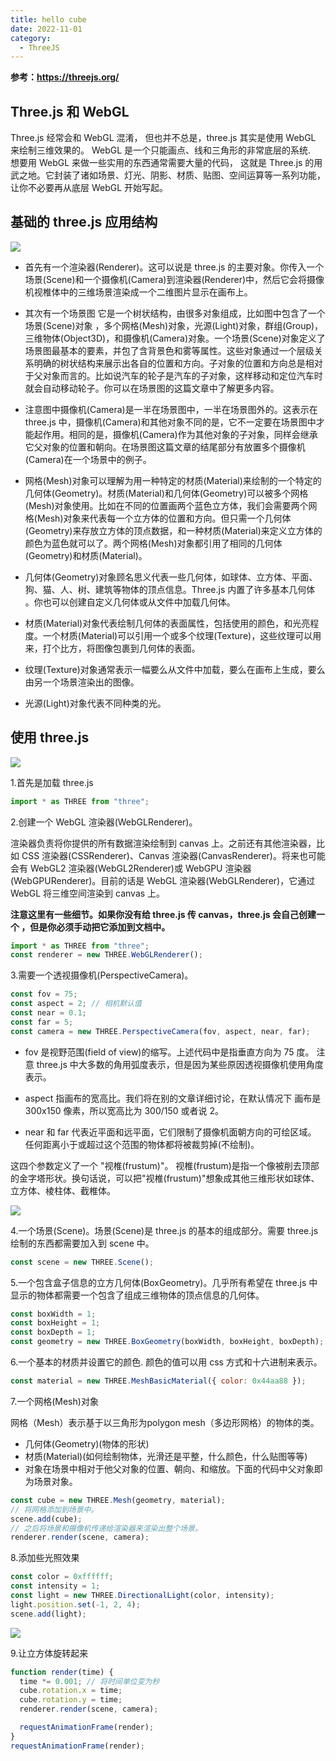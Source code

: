 ```yaml
---
title: hello cube
date: 2022-11-01
category:
  - ThreeJS
---
```


**参考：https://threejs.org/**

## Three.js 和 WebGL

Three.js 经常会和 WebGL 混淆， 但也并不总是，three.js 其实是使用 WebGL 来绘制三维效果的。 WebGL 是一个只能画点、线和三角形的非常底层的系统. <br />
想要用 WebGL 来做一些实用的东西通常需要大量的代码， 这就是 Three.js 的用武之地。它封装了诸如场景、灯光、阴影、材质、贴图、空间运算等一系列功能，让你不必要再从底层 WebGL 开始写起。

## 基础的 three.js 应用结构

![](./images/threejs-structure.svg)

- 首先有一个渲染器(Renderer)。这可以说是 three.js 的主要对象。你传入一个场景(Scene)和一个摄像机(Camera)到渲染器(Renderer)中，然后它会将摄像机视椎体中的三维场景渲染成一个二维图片显示在画布上。

- 其次有一个场景图 它是一个树状结构，由很多对象组成，比如图中包含了一个场景(Scene)对象 ，多个网格(Mesh)对象，光源(Light)对象，群组(Group)，三维物体(Object3D)，和摄像机(Camera)对象。一个场景(Scene)对象定义了场景图最基本的要素，并包了含背景色和雾等属性。这些对象通过一个层级关系明确的树状结构来展示出各自的位置和方向。子对象的位置和方向总是相对于父对象而言的。比如说汽车的轮子是汽车的子对象，这样移动和定位汽车时就会自动移动轮子。你可以在场景图的这篇文章中了解更多内容。

- 注意图中摄像机(Camera)是一半在场景图中，一半在场景图外的。这表示在 three.js 中，摄像机(Camera)和其他对象不同的是，它不一定要在场景图中才能起作用。相同的是，摄像机(Camera)作为其他对象的子对象，同样会继承它父对象的位置和朝向。在场景图这篇文章的结尾部分有放置多个摄像机(Camera)在一个场景中的例子。

- 网格(Mesh)对象可以理解为用一种特定的材质(Material)来绘制的一个特定的几何体(Geometry)。材质(Material)和几何体(Geometry)可以被多个网格(Mesh)对象使用。比如在不同的位置画两个蓝色立方体，我们会需要两个网格(Mesh)对象来代表每一个立方体的位置和方向。但只需一个几何体(Geometry)来存放立方体的顶点数据，和一种材质(Material)来定义立方体的颜色为蓝色就可以了。两个网格(Mesh)对象都引用了相同的几何体(Geometry)和材质(Material)。

- 几何体(Geometry)对象顾名思义代表一些几何体，如球体、立方体、平面、狗、猫、人、树、建筑等物体的顶点信息。Three.js 内置了许多基本几何体 。你也可以创建自定义几何体或从文件中加载几何体。

- 材质(Material)对象代表绘制几何体的表面属性，包括使用的颜色，和光亮程度。一个材质(Material)可以引用一个或多个纹理(Texture)，这些纹理可以用来，打个比方，将图像包裹到几何体的表面。

- 纹理(Texture)对象通常表示一幅要么从文件中加载，要么在画布上生成，要么由另一个场景渲染出的图像。

- 光源(Light)对象代表不同种类的光。

## 使用 three.js

![](./images/threejs-1cube-no-light-scene.svg)

1.首先是加载 three.js

```js
import * as THREE from "three";
```

2.创建一个 WebGL 渲染器(WebGLRenderer)。

渲染器负责将你提供的所有数据渲染绘制到 canvas 上。之前还有其他渲染器，比如 CSS 渲染器(CSSRenderer)、Canvas 渲染器(CanvasRenderer)。将来也可能会有 WebGL2 渲染器(WebGL2Renderer)或 WebGPU 渲染器(WebGPURenderer)。目前的话是 WebGL 渲染器(WebGLRenderer)，它通过 WebGL 将三维空间渲染到 canvas 上。

**注意这里有一些细节。如果你没有给 three.js 传 canvas，three.js 会自己创建一个 ，但是你必须手动把它添加到文档中。**

```js
import * as THREE from "three";
const renderer = new THREE.WebGLRenderer();
```

3.需要一个透视摄像机(PerspectiveCamera)。

```js
const fov = 75;
const aspect = 2; // 相机默认值
const near = 0.1;
const far = 5;
const camera = new THREE.PerspectiveCamera(fov, aspect, near, far);
```

- fov 是视野范围(field of view)的缩写。上述代码中是指垂直方向为 75 度。 注意 three.js 中大多数的角用弧度表示，但是因为某些原因透视摄像机使用角度表示。

- aspect 指画布的宽高比。我们将在别的文章详细讨论，在默认情况下 画布是 300x150 像素，所以宽高比为 300/150 或者说 2。

- near 和 far 代表近平面和远平面，它们限制了摄像机面朝方向的可绘区域。 任何距离小于或超过这个范围的物体都将被裁剪掉(不绘制)。

这四个参数定义了一个 "视椎(frustum)"。 视椎(frustum)是指一个像被削去顶部的金字塔形状。换句话说，可以把"视椎(frustum)"想象成其他三维形状如球体、立方体、棱柱体、截椎体。

![](./images/frustum-3d.svg)

4.一个场景(Scene)。场景(Scene)是 three.js 的基本的组成部分。需要 three.js 绘制的东西都需要加入到 scene 中。

```js
const scene = new THREE.Scene();
```

5.一个包含盒子信息的立方几何体(BoxGeometry)。几乎所有希望在 three.js 中显示的物体都需要一个包含了组成三维物体的顶点信息的几何体。

```js
const boxWidth = 1;
const boxHeight = 1;
const boxDepth = 1;
const geometry = new THREE.BoxGeometry(boxWidth, boxHeight, boxDepth);
```

6.一个基本的材质并设置它的颜色. 颜色的值可以用 css 方式和十六进制来表示。

```js
const material = new THREE.MeshBasicMaterial({ color: 0x44aa88 });
```

7.一个网格(Mesh)对象

网格（Mesh）表示基于以三角形为polygon mesh（多边形网格）的物体的类。

- 几何体(Geometry)(物体的形状)
- 材质(Material)(如何绘制物体，光滑还是平整，什么颜色，什么贴图等等)
- 对象在场景中相对于他父对象的位置、朝向、和缩放。下面的代码中父对象即为场景对象。

```js
const cube = new THREE.Mesh(geometry, material);
// 将网格添加到场景中。
scene.add(cube);
// 之后将场景和摄像机传递给渲染器来渲染出整个场景。
renderer.render(scene, camera);
```

8.添加些光照效果

```js
const color = 0xffffff;
const intensity = 1;
const light = new THREE.DirectionalLight(color, intensity);
light.position.set(-1, 2, 4);
scene.add(light);
```

![](./images/threejs-1cube-no-light-scene.svg)

9.让立方体旋转起来

```js
function render(time) {
  time *= 0.001; // 将时间单位变为秒
  cube.rotation.x = time;
  cube.rotation.y = time;
  renderer.render(scene, camera);

  requestAnimationFrame(render);
}
requestAnimationFrame(render);
```

<div ref="helloCube"></div>

<script setup>
import * as THREE from 'three'
import {ref,onMounted} from 'vue'

const helloCube = ref()

const initScene = () => {
 
  const scene = new THREE.Scene()
  const geometry = new THREE.BoxGeometry(1,1,1);
  const material = new THREE.MeshBasicMaterial({ color: 0x44aa88 });
  const cube = new THREE.Mesh(geometry, material);

  // 将网格添加到场景中。
  scene.add(cube);
  // 摄相机
  const camera = new THREE.PerspectiveCamera(75, 2, 0.1, 10);
  camera.position.set(0, 0, 2) 
  scene.add(camera)

 const renderer = new THREE.WebGLRenderer();
  if(!__VUEPRESS_SSR__) {
      renderer.setPixelRatio( window.devicePixelRatio );
      window.addEventListener("resize",onWindowResize)
  }

  renderer.setSize(helloCube.value.offsetWidth, helloCube.value.offsetWidth/2)
  helloCube.value.appendChild(renderer.domElement)

  // 之后将场景和摄像机传递给渲染器来渲染出整个场景。
  renderer.render(scene, camera);

  const light = new THREE.DirectionalLight(0xffffff, 1);
  light.position.set(-1, 2, 4);
  scene.add(light);

  function render(time) {
      // console.log(time,'time')
      time*=0.001
      cube.rotation.x = time;
      cube.rotation.y = time;
      renderer.render(scene, camera)
      requestAnimationFrame(render)
  }
  function onWindowResize(){
    if(!__VUEPRESS_SSR__) {
      renderer.setPixelRatio(window.devicePixelRatio)
      renderer.setSize(helloCube.value.offsetWidth, helloCube.value.offsetWidth/2)

    }
  }
  render()
}
onMounted(()=>{
  initScene()
})
</script>
